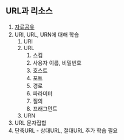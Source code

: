 ## URL과 리소스

<ol>
    <li><a href="https://excalidraw.com/#json=iqBfTFdnL9xkZaP0gq6D5,rv4jcT311tgDPnu75qRdaA">자료공유</a></li>
    <li>URI, URL, URN에 대해 학습
        <ol>
            <li>URI</li>
            <li>URL
            <ol>
                <li>스킴</li>
                <li>사용자 이름, 비밀번호</li>
                <li>호스트</li>
                <li>포트</li>
                <li>경로</li>
                <li>파라미터</li>
                <li>질의</li>
                <li>프래그먼트</li>
            </ol>
            </li>
            <li>URN</li>
        </ol>
    </li>
    <li>URL 문자집합</li>
    <li>단축URL - 상대URL, 절대URL 추가 학습 필요</li>
</ol>


<!-- 
질문

TCP, TLS? 



 -->
